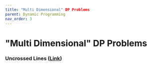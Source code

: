 ```yaml
---
title: "Multi Dimensional" DP Problems
parent: Dynamic Programming
nav_order: 3
---
```

# "Multi Dimensional" DP Problems


### Uncrossed Lines ([Link](https://leetcode.com/problems/uncrossed-lines/))
